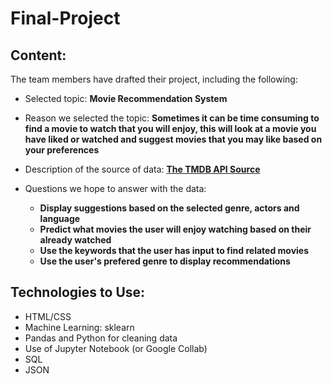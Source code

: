 # Final-Project

## Content:

The team members have drafted their project, including the following:
- Selected topic: **Movie Recommendation System**
- Reason we selected the topic: **Sometimes it can be time consuming to find a movie to watch that you will enjoy, this will look at a movie you have liked or watched and suggest movies that you may like based on your preferences**
- Description of the source of data: **[The TMDB API Source](https://www.themoviedb.org/)**

- Questions we hope to answer with the data:
  - **Display suggestions based on the selected genre, actors and language**
  - **Predict what movies the user will enjoy watching based on their already watched**
  - **Use the keywords that the user has input to find related movies**
  - **Use the user's prefered genre to display recommendations**

## Technologies to Use:

- HTML/CSS
- Machine Learning: sklearn
- Pandas and Python for cleaning data
- Use of Jupyter Notebook (or Google Collab)
- SQL
- JSON
